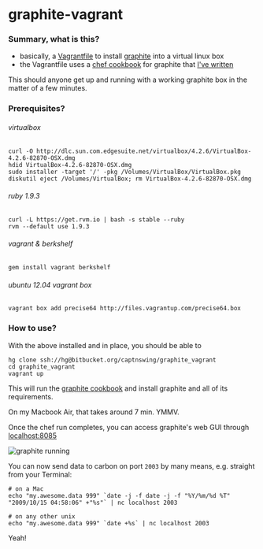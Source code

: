 # graphite-vagrant

### Summary, what is this?

* basically, a [Vagrantfile](http://vagrantup.com/v1/docs/vagrantfile.html) to install [graphite](http://graphite.wikidot.org) into a virtual linux box
* the Vagrantfile uses a [chef cookbook](http://docs.opscode.com/essentials_cookbooks.html) for graphite that [I've written](https://github.com/captnswing/chef-graphite)

This should anyone get up and running with a working graphite box in the matter of a few minutes. 

### Prerequisites?

###### virtualbox

    curl -O http://dlc.sun.com.edgesuite.net/virtualbox/4.2.6/VirtualBox-4.2.6-82870-OSX.dmg
    hdid VirtualBox-4.2.6-82870-OSX.dmg
    sudo installer -target '/' -pkg /Volumes/VirtualBox/VirtualBox.pkg
    diskutil eject /Volumes/VirtualBox; rm VirtualBox-4.2.6-82870-OSX.dmg

###### ruby 1.9.3

    curl -L https://get.rvm.io | bash -s stable --ruby
    rvm --default use 1.9.3

###### vagrant & berkshelf

    gem install vagrant berkshelf

###### ubuntu 12.04 vagrant box

    vagrant box add precise64 http://files.vagrantup.com/precise64.box

### How to use?

With the above installed and in place, you should be able to

    hg clone ssh://hg@bitbucket.org/captnswing/graphite_vagrant
    cd graphite_vagrant
    vagrant up
    
This will run the [graphite cookbook](https://github.com/captnswing/chef-graphite) and install graphite and all of its requirements.

On my Macbook Air, that takes around 7 min. YMMV.

Once the chef run completes, you can access graphite's web GUI through [localhost:8085](http://localhost:8085)

![graphite running](https://bitbucket.org/captnswing/graphite_vagrant/raw/default/graphite_running.png)

You can now send data to carbon on port `2003` by many means, e.g. straight from your Terminal:

    # on a Mac
    echo "my.awesome.data 999" `date -j -f date -j -f "%Y/%m/%d %T" "2009/10/15 04:58:06" +"%s"` | nc localhost 2003
    
    # on any other unix
    echo "my.awesome.data 999" `date +%s` | nc localhost 2003

Yeah!